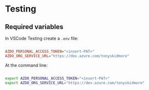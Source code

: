 # Testing

## Required variables

In VSCode Testing create a `.env` file:

````ini

AZDO_PERSONAL_ACCESS_TOKEN="<insert-PAT>"
AZDO_ORG_SERVICE_URL="https://dev.azure.com/tonyskidmore"

````

At the command line:

````bash

export AZDO_PERSONAL_ACCESS_TOKEN="<insert-PAT>"
export AZDO_ORG_SERVICE_URL="https://dev.azure.com/tonyskidmore"

````
